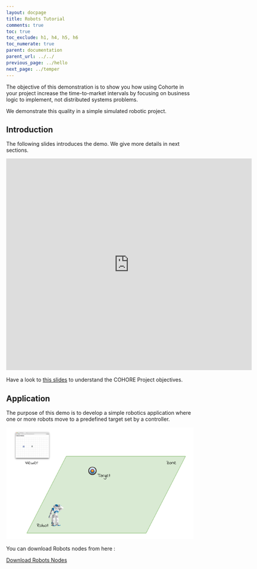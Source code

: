 ```yaml
---
layout: docpage
title: Robots Tutorial
comments: true
toc: true
toc_exclude: h1, h4, h5, h6
toc_numerate: true
parent: documentation
parent_url: ../../
previous_page: ../hello
next_page: ../temper
---
```


The objective of this demonstration is to show you how using Cohorte in your project increase the time-to-market intervals by focusing on business logic to implement, not distributed systems problems.

We demonstrate this quality in a simple simulated robotic project.

## Introduction

The following slides introduces the demo. We give more details in next sections.

<iframe src="https://docs.google.com/presentation/d/1F25fyJcq4KMXPB3LmJkEdxqtgnRXJSscUkCW9ZhkE4M/embed?start=false&loop=false&delayms=3000" frameborder="0" width="660" height="569" allowfullscreen="true" mozallowfullscreen="true" webkitallowfullscreen="true"></iframe>

Have a look to [this slides]({{site.baseurl}}/docs/1.x/slides/overview) to understand the COHORE Project objectives.

## Application

The purpose of this demo is to develop a simple robotics application where one or more robots move to a predefined target set by a controller. 

![application](robots-img-1.png)




You can download Robots nodes from here :

<a id="download_hello_step2" href="http://isandlatech.com/repo/downloads/cohorte/1.1.0/robots.zip" class="btn btn-success">Download Robots Nodes</a>


<script>
    function loadLatestSnapshots() {
        $.getJSON( "http://cohorte.github.io/latest_demos_robots.json", function( data ) {                                              
            $("#download_robots_snapshot").attr("href", data["snapshots"]["robots-distribution"]["files"]["zip"])         
        });
    }
    $(document).ready(function() {        
        loadLatestSnapshots();
    });
</script>